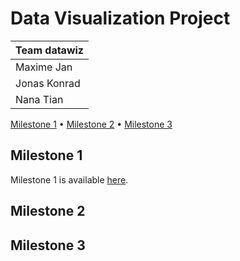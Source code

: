 # Data Visualization Project

| Team datawiz |
| -------------- |
| Maxime Jan |
| Jonas Konrad |
| Nana Tian |

[Milestone 1](#milestone-1) • [Milestone 2](#milestone-2) • [Milestone 3](#milestone-3)

## Milestone 1

Milestone 1 is available [here](milestone_1.md).

## Milestone 2

## Milestone 3